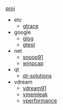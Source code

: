 [proj](https://github.com/snoopspy/proj.git)
  * etc
    * [gtrace](http://github.com/snoopspy/gtrace)
  * google
    * [glog](https://github.com/snoopspy/glog)
    * [gtest](https://github.com/snoopspy/gtest)
  * net
    * [snoop91](https://github.com/snoopspy/snoop91)
    * [winpcap](https://github.com/snoopspy/winpcap)
  * qt
    * [qt-solutions](https://gitorious.org/qt-solutions/qt-solutions)
  * vdream
    * [vdream91](https://github.com/snoopspy/vdream91)
    * [vmemleak](http://github.com/snoopspy/vmemleak)
    * [vperformance](http://github.com/snoopspy/vperformance)
